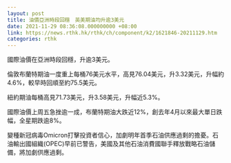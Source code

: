 ```yaml
---
layout: post
title: 油價亞洲時段回穩　英美期油均升逾3美元
date: 2021-11-29 08:36:08.000000000 +08:00
link: https://news.rthk.hk/rthk/ch/component/k2/1621846-20211129.htm
categories: rthk
---
```


國際油價在亞洲時段回穩，升逾3美元。

倫敦布蘭特期油一度重上每桶76美元水平，高見76.04美元，升3.32美元，升幅約4.6%，較早時回順至約75.5美元。

紐約期油每桶高見71.73美元，升3.58美元，升幅近5.3%。

國際油價上周五急挫逾一成，布蘭特期油大跌近12%，創去年4月以來最大單日跌幅，全星期跌逾8%。

變種新冠病毒Omicron打擊投資者信心，加劇明年首季石油供應過剩的擔憂。石油輸出國組織(OPEC)早前已警告，美國及其他石油消費國聯手釋放戰略石油儲備，將加劇供應過剩。
